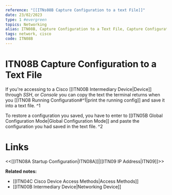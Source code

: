 ```yaml
---
reference: "[[ITNs08B Capture Configuration to a text File]]"
date: 23/02/2023
type: 1 #evergreen
topics: Networking
alias: ITN08B, Capture Configuration to a Text File, Capture Configuration
tags: network, cisco
code: ITN08B
---
```

# ITN08B Capture Configuration to a Text File

If you're accessing to a Cisco [[ITN00B Intermediary Device|Device]] through *SSH*, or *Console* you can copy the text the terminal returns when you [[ITN08 Running Configuration#^1|print the running config]] and save it into a text file. ^1

To restore a configuration you saved, you have to enter to [[ITN05B Global Configuration Mode|Global Configuration Mode]] and paste the configuration you had saved in the text file. ^2

# Links
<<[[ITN08A Startup Configuration|ITN08A]]|[[ITN09 IP Address|ITN09]]>>

**Related notes:**
- [[ITN04C Cisco Device Access Methods|Access Methods]]
- [[ITN00B Intermediary Device|Networking Device]]